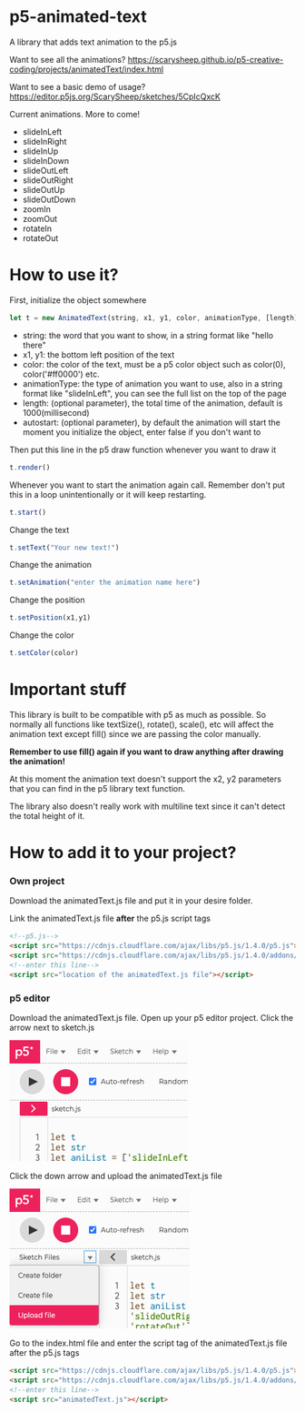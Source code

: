 # p5-animated-text

A library that adds text animation to the p5.js

Want to see all the animations? https://scarysheep.github.io/p5-creative-coding/projects/animatedText/index.html

Want to see a basic demo of usage? https://editor.p5js.org/ScarySheep/sketches/5CpIcQxcK

Current animations. More to come!

- slideInLeft
- slideInRight
- slideInUp
- slideInDown
- slideOutLeft
- slideOutRight
- slideOutUp
- slideOutDown
- zoomIn
- zoomOut
- rotateIn
- rotateOut

# How to use it?

First, initialize the object somewhere

```javascript
let t = new AnimatedText(string, x1, y1, color, animationType, [length], [autostart])
```

- string: the word that you want to show, in a string format like "hello there"
- x1, y1: the bottom left position of the text
- color: the color of the text, must be a p5 color object such as color(0), color('#ff0000') etc.
- animationType: the type of animation you want to use, also in a string format like "slideInLeft", you can see the full list on the top of the page
- length: (optional parameter), the total time of the animation, default is 1000(millisecond)
- autostart: (optional parameter), by default the animation will start the moment you initialize the object, enter false if you don't want to

Then put this line in the p5 draw function whenever you want to draw it

```javascript
t.render()
```

Whenever you want to start the animation again call. Remember don't put this in a loop unintentionally or it will keep restarting.

```javascript
t.start()
```

Change the text

```javascript
t.setText("Your new text!")
```

Change the animation

```javascript
t.setAnimation("enter the animation name here")
```

Change the position

```javascript
t.setPosition(x1,y1)
```

Change the color

```javascript
t.setColor(color)
```



# Important stuff

This library is built to be compatible with p5 as much as possible. So normally all functions like textSize(), rotate(), scale(), etc will affect the animation text except fill() since we are passing the color manually.

**Remember to use fill() again if you want to draw anything after drawing the animation!**

At this moment the animation text doesn't support the x2, y2 parameters that you can find in the p5 library text function.

The library also doesn't really work with multiline text since it can't detect the total height of it.

# How to add it to your project?

### Own project

Download the animatedText.js file and put it in your desire folder.

Link the animatedText.js file **after** the p5.js script tags

```html
<!--p5.js-->
<script src="https://cdnjs.cloudflare.com/ajax/libs/p5.js/1.4.0/p5.js"></script>
<script src="https://cdnjs.cloudflare.com/ajax/libs/p5.js/1.4.0/addons/p5.sound.min.js"></script>
<!--enter this line-->
<script src="location of the animatedText.js file"></script>
```

### p5 editor

Download the animatedText.js file. Open up your p5 editor project. Click the arrow next to sketch.js

![](./assets/p5-guide-1.png)

Click the down arrow and upload the animatedText.js file

![](./assets/p5-guide-2.png)

Go to the index.html file and enter the script tag of the animatedText.js file after the p5.js tags

```html
<script src="https://cdnjs.cloudflare.com/ajax/libs/p5.js/1.4.0/p5.js"></script>
<script src="https://cdnjs.cloudflare.com/ajax/libs/p5.js/1.4.0/addons/p5.sound.min.js"></script>
<!--enter this line-->
<script src="animatedText.js"></script>
```


